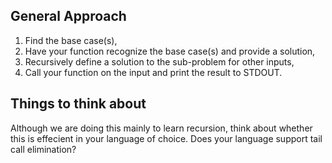 ## General Approach

1. Find the base case(s),
2. Have your function recognize the base case(s) and provide a solution,
3. Recursively define a solution to the sub-problem for other inputs,
4. Call your function on the input and print the result to STDOUT.

## Things to think about

Although we are doing this mainly to learn recursion, think about whether
this is effecient in your language of choice. Does your language support tail
call elimination?
